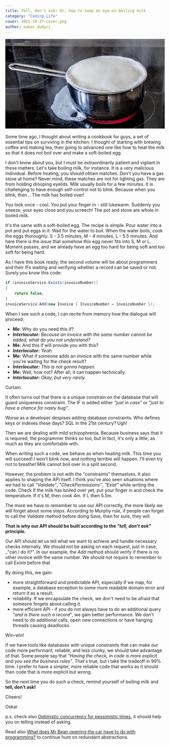 ```yaml
---
title: Tell, don't ask! Or, how to keep an eye on boiling milk
category: "Coding Life"
cover: 2021-10-27-cover.png
author: oskar dudycz
---
```


![cover](2021-10-27-cover.png)

Some time ago, I thought about writing a cookbook for guys, a set of essential tips on surviving in the kitchen. I thought of starting with brewing coffee and making tea, then going to advanced one like how to heat the milk so that it does not boil over and make a soft-boiled egg. 

I don't know about you, but I must be extraordinarily patient and vigilant in these matters. Let's take boiling milk, for instance. It is a very malicious individual. Before heating, you should obtain matches. Don't you have a gas stove at home? Never mind, these matches are not for lighting gas. They are from holding drooping eyelids. Milk usually boils for a few minutes. It is challenging to have enough self-control not to blink. Because when you blink, then... The milk has boiled over!

You look once - cool. You put your finger in - still lukewarm. Suddenly you sneeze, your eyes close and you screech! The pot and stove are whole in boiled milk.

It's the same with a soft-boiled egg. The recipe is simple. Pour water into a pot and put eggs in it. Wait for the water to boil. When the water boils, cook the eggs thoroughly: S - 3.5 minutes, M - 4 minutes, L - 5.5 minutes. And here there is the issue that somehow this egg never fits into S, M or L. Moment passes, and we already have an egg too hard for being soft and too soft for being hard.

As I have this book ready, the second volume will be about programmers and their IFs waiting and verifying whether a record can be saved or not. Surely you know this code:

```csharp
if (invoiceService.Exists(invoiceNumber))
{
    return false;
}
invoiceService.Add(new Invoice { InvoiceNumber = invoiceNumber });
```

When I see such a code, I can recite from memory how the dialogue will proceed:

- **Me**: Why do you need this if?
- _**Interlocutor:** Because an invoice with the same number cannot be added, what do you not understand?_
- **Me:** And this if will provide you with this?
- _**Interlocutor:** Yeah._
- **Me:** What if someone adds an invoice with the same number while you're waiting for the check result?
- _**Interlocutor:** This is not gonna happen._
- **Me:** Well, how not? After all, it can happen technically.
- _**Interlocutor:** Okay, but very rarely._

Curtain.

It often turns out that there is a unique constrain on the database that will guard uniqueness constraint. The IF is added either _"just in case"_ or _"just to have a chance for nasty bug"_.

Worse as a developer despises adding database constraints. Who defines keys or indexes these days? SQL in the 21st century? Ugh!

Then we are dealing with mild schizophrenia. Because business says that it is required, the programmer thinks so too, but in fact, it's only a little, as much as they are comfortable with.

When writing such a code, we behave as when heating milk. This time you will succeed! I won't blink now, and nothing terrible will happen. I'll even try not to breathe! Milk cannot boil over in a split second.

However, the problem is not with the "constraints" themselves. It also applies to shaping the API itself. I think you've also seen situations where we had to call _"Validate"_, _"CheckPermissions"_, _"Exist"_ while writing the code. Check if the milk has boiled over yet, put your finger in and check the temperature. If it's M, then cook 4m. If L then 5.5m.

The more we have to remember to use our API correctly, the more likely we will forget about some steps.  According to Murphy rule, if people can forget to call the _Validate_ method before doing Save, then for sure, they will. 

**That is why our API should be built according to the _"tell, don't ask"_ principle.**

Our API should let us tell what we want to achieve and handle necessary checks internally. We should not be asking on each request, just in case, _"can I do it?". In our example, the _Add_ method should verify if there is no other invoice with the same number. We should not require to remember to call _Exists_ before that.

By doing this, we gain:
- more straightforward and predictable API, especially if we map, for example, a database exception to some more readable domain error and return it as a result.
- reliability. If we encapsulate the check, we don't need to be afraid that someone forgets about calling it.
- more efficient API - if you do not always have to do an additional query _"and is there such a record"_, we gain better performance. We don't need to do additional calls, open new connections or have hanging threads causing deadlocks.

Win-win!

If we have tools like databases with unique constraints that can make our code more performant, reliable, and less clunky, we should take advantage of that. Some people say that _"Having the check, in code is more explicit and you see the business rules"_. That's true, but I take the tradeoff in 99% time. I prefer to have a simpler, more reliable code that works as it should than code that is more explicit but wrong.

So the next time you do such a check, remind yourself of boiling milk and **tell, don't ask!**

Cheers!

Oskar

p.s. check also [Optimistic concurrency for pessimistic times](/en/optimistic_concurrency_for_pessimistic_times/), it should help you on telling instead of asking. 

Read also [What does Mr Bean opening the car have to do with programming?](/en/what_does_mr_bean_opening_the_car_have_to_do_with_programming/) to continue hunt on redundant abstractions.